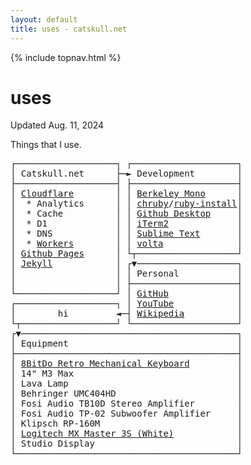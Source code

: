 ```yaml
---
layout: default
title: uses - catskull.net
---
```

{% include topnav.html %}

# uses
Updated Aug. 11, 2024

Things that I use.

<pre style="line-height: initial;">
┌───────────────────┐ ┌────────────────────┐
│ Catskull.net      ├─► Development        │
├───────────────────┤ ├────────────────────┤
│ <a target="_blank" href="https://www.cloudflare.com">Cloudflare</a>        │ │ <a target="_blank" href="https://berkeleygraphics.com/typefaces/berkeley-mono/">Berkeley Mono</a>      │
│  * Analytics      │ │ <a target="_blank" href="https://github.com/postmodern/chruby">chruby</a>/<a target="_blank" href="https://github.com/postmodern/ruby-install">ruby-install</a>│
│  * Cache          │ │ <a target="_blank" href="https://desktop.github.com/">Github Desktop</a>     │
│  * D1             │ │ <a target="_blank" href="https://iterm2.com/">iTerm2</a>             │
│  * DNS            │ │ <a target="_blank" href="https://www.sublimetext.com/index2">Sublime Text</a>       │
│  * <a target="_blank" href="https://developers.cloudflare.com/workers/">Workers</a>        │ │ <a target="_blank" href="https://volta.sh/">volta</a>              │
│ <a target="_blank" href="https://pages.github.com/">Github Pages</a>      │ └┬───────────────────┘
│ <a target="_blank" href="https://jekyllrb.com/">Jekyll</a>            │ ┌▼───────────────────┐
│                   │ │ Personal           │
│                   │ ├────────────────────┤
└───────────────────┘ │ <a target="_blank" href="https://github.com/catskull">GitHub</a>             │
┌───────────────────┐ │ <a target="_blank" href="https://www.youtube.com/channel/UCHZOwvEh9FAG95RO3PWhe5g">YouTube</a>            │
│        hi         ◄─┤ <a target="_blank" href="https://en.wikipedia.org/wiki/User:Catskull">Wikipedia</a>          │
└┬──────────────────┘ └────────────────────┘
┌▼─────────────────────────────────────────┐
│ Equipment                                │
├──────────────────────────────────────────┤
│ <a target="_blank" href="https://www.8bitdo.com/retro-mechanical-keyboard/">8BitDo Retro Mechanical Keyboard</a>         │
│ 14" M3 Max                               │
│ Lava Lamp                                │
│ Behringer UMC404HD                       │
│ Fosi Audio TB10D Stereo Amplifier        │
│ Fosi Audio TP-02 Subwoofer Amplifier     │
│ Klipsch RP-160M                          │
│ <a target="_blank" href="https://www.logitech.com/en-us/products/mice/mx-master-3s.910-006558.html">Logitech MX Master 3S (White)</a>            │
│ Studio Display                           │
└──────────────────────────────────────────┘
</pre>
